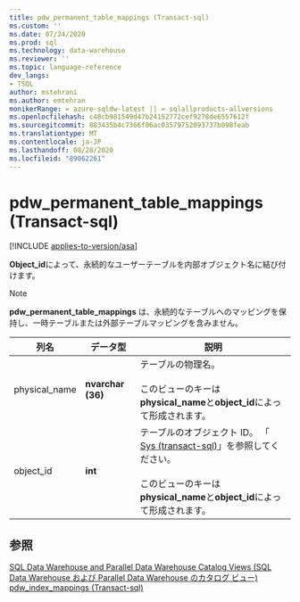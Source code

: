 ```yaml
---
title: pdw_permanent_table_mappings (Transact-sql)
ms.custom: ''
ms.date: 07/24/2020
ms.prod: sql
ms.technology: data-warehouse
ms.reviewer: ''
ms.topic: language-reference
dev_langs:
- TSQL
author: mstehrani
ms.author: emtehran
monikerRange: = azure-sqldw-latest || = sqlallproducts-allversions
ms.openlocfilehash: c48cb981549d47b24152772cef9278de6557612f
ms.sourcegitcommit: 883435b4c7366f06ac03579752093737b098feab
ms.translationtype: MT
ms.contentlocale: ja-JP
ms.lasthandoff: 08/28/2020
ms.locfileid: "89062261"
---
```

# <a name="syspdw_permanent_table_mappings-transact-sql"></a>pdw_permanent_table_mappings (Transact-sql)
[!INCLUDE [applies-to-version/asa](../../includes/applies-to-version/asa.md)]

  **Object_id**によって、永続的なユーザーテーブルを内部オブジェクト名に結び付けます。  
  
> [!NOTE]
> **pdw_permanent_table_mappings** は、永続的なテーブルへのマッピングを保持し、一時テーブルまたは外部テーブルマッピングを含みません。

|列名|データ型|説明|  
|-----------------|---------------|-----------------|  
|physical_name|**nvarchar (36)**|テーブルの物理名。<br /><br /> このビューのキーは**physical_name**と**object_id**によって形成されます。||  
|object_id|**int**|テーブルのオブジェクト ID。 「 [Sys &#40;transact-sql&#41;](../../relational-databases/system-catalog-views/sys-objects-transact-sql.md)」を参照してください。<br /><br /> このビューのキーは**physical_name**と**object_id**によって形成されます。||  
  
## <a name="see-also"></a>参照  
 [SQL Data Warehouse and Parallel Data Warehouse Catalog Views (SQL Data Warehouse および Parallel Data Warehouse のカタログ ビュー)](../../relational-databases/system-catalog-views/sql-data-warehouse-and-parallel-data-warehouse-catalog-views.md)   
 [pdw_index_mappings &#40;Transact-sql&#41;](../../relational-databases/system-catalog-views/sys-pdw-index-mappings-transact-sql.md)  
  
  
